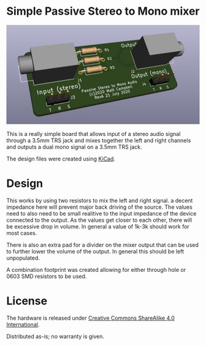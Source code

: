 # Simple Passive Stereo to Mono mixer

![Simple Passive Stereo to Mono Mixer](pictures/stereo_to_mono.jpg)

This is a really simple board that allows input of a stereo audio signal through a 3.5mm TRS jack and mixes together the left and right channels and outputs a dual mono signal on a 3.5mm TRS jack.

The design files were created using [KiCad](https://kicad-pcb.org/).

# Design
This works by using two resistors to mix the left and right signal. a decent impedance here will prevent major back driving of the source. The values need to also need to be small realitive to the input impedance of the device connected to the output. As the values get closer to each other, there will be excessive drop in volume. In general a value of 1k-3k should work for most cases.

There is also an extra pad for a divider on the mixer output that can be used to further lower the volume of the output. In general this should be left unpopulated.

A combination footprint was created allowing for either through hole or 0603 SMD resistors to be used.

# License
The hardware is released under [Creative Commons ShareAlike 4.0 International](https://creativecommons.org/licenses/by-sa/4.0/).

Distributed as-is; no warranty is given.